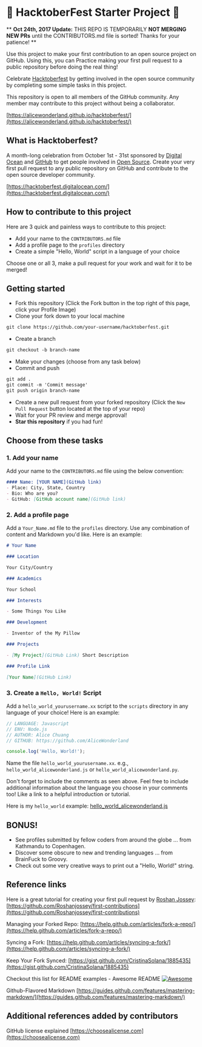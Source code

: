 # 🎃 HacktoberFest Starter Project 🎃

** __Oct 24th, 2017 Update:__ THIS REPO IS TEMPORARILY __NOT MERGING NEW PRs__ until the CONTRIBUTORS.md file is sorted! Thanks for your patience! **

Use this project to make your first contribution to an open source project on GitHub. Using this, you can Practice making your first pull request to a public repository before doing the real thing!

Celebrate [Hacktoberfest](https://hacktoberfest.digitalocean.com/) by getting involved in the open source community by completing some simple tasks in this project.

This repository is open to all members of the GitHub community. Any member may contribute to this project without being a collaborator.

[https://alicewonderland.github.io/hacktoberfest/](https://alicewonderland.github.io/hacktoberfest/)

## What is Hacktoberfest?
A month-long celebration from October 1st - 31st sponsored by [Digital Ocean](https://hacktoberfest.digitalocean.com/) and [GitHub](https://github.com/blog/2433-celebrate-open-source-this-october-with-hacktoberfest) to get people involved in [Open Source](https://github.com/open-source). Create your very first pull request to any public repository on GitHub and contribute to the open source developer community.

[https://hacktoberfest.digitalocean.com/](https://hacktoberfest.digitalocean.com/)

## How to contribute to this project
Here are 3 quick and painless ways to contribute to this project:

* Add your name to the `CONTRIBUTORS.md` file
* Add a profile page to the `profiles` directory
* Create a simple "Hello, World" script in a language of your choice

Choose one or all 3, make a pull request for your work and wait for it to be merged!

## Getting started
* Fork this repository (Click the Fork button in the top right of this page, click your Profile Image)
* Clone your fork down to your local machine

```markdown
git clone https://github.com/your-username/hacktoberfest.git
```

* Create a branch

```markdown
git checkout -b branch-name
```

* Make your changes (choose from any task below)
* Commit and push

```markdown
git add .
git commit -m 'Commit message'
git push origin branch-name
```

* Create a new pull request from your forked repository (Click the `New Pull Request` button located at the top of your repo)
* Wait for your PR review and merge approval!
* __Star this repository__ if you had fun!

## Choose from these tasks
### 1. Add your name
Add your name to the `CONTRIBUTORS.md` file using the below convention:

```markdown
#### Name: [YOUR NAME](GitHub link)
- Place: City, State, Country
- Bio: Who are you?
- GitHub: [GitHub account name](GitHub link)
```

### 2. Add a profile page
Add a `Your_Name.md` file to the `profiles` directory. Use any combination of content and Markdown you'd like. Here is an example:

```markdown
# Your Name

### Location

Your City/Country

### Academics

Your School

### Interests

- Some Things You Like

### Development

- Inventor of the My Pillow

### Projects

- [My Project](GitHub Link) Short Description

### Profile Link

[Your Name](GitHub Link)
```

### 3. Create a `Hello, World!` Script
Add a `hello_world_yourusername.xx` script to the `scripts` directory in any language of your choice! Here is an example:

```Javascript
// LANGUAGE: Javascript
// ENV: Node.js
// AUTHOR: Alice Chuang
// GITHUB: https://github.com/AliceWonderland

console.log('Hello, World!');
```

Name the file `hello_world_yourusername.xx`. e.g., `hello_world_alicewonderland.js` or `hello_world_alicewonderland.py`.

Don't forget to include the comments as seen above. Feel free to include additional information about the language you choose in your comments too! Like a link to a helpful introduction or tutorial. 

Here is my `hello_world` example: [hello_world_alicewonderland.js](https://github.com/AliceWonderland/hacktoberfest/blob/master/scripts/hello_world_alicewonderland.js)

## BONUS!
* See profiles submitted by fellow coders from around the globe ... from Kathmandu to Copenhagen.
* Discover some obscure to new and trending languages ... from BrainFuck to Groovy.
* Check out some very creative ways to print out a "Hello, World!" string.

## Reference links
Here is a great tutorial for creating your first pull request by [Roshan Jossey](https://github.com/Roshanjossey):
[https://github.com/Roshanjossey/first-contributions](https://github.com/Roshanjossey/first-contributions)

Managing your Forked Repo: [https://help.github.com/articles/fork-a-repo/](https://help.github.com/articles/fork-a-repo/)

Syncing a Fork: [https://help.github.com/articles/syncing-a-fork/](https://help.github.com/articles/syncing-a-fork/)

Keep Your Fork Synced: [https://gist.github.com/CristinaSolana/1885435](https://gist.github.com/CristinaSolana/1885435)

Checkout this list for README examples - Awesome README [![Awesome](https://cdn.rawgit.com/sindresorhus/awesome/d7305f38d29fed78fa85652e3a63e154dd8e8829/media/badge.svg)](https://github.com/sindresorhus/awesome)

Github-Flavored Markdown [https://guides.github.com/features/mastering-markdown/](https://guides.github.com/features/mastering-markdown/)

## Additional references added by contributors
GitHub license explained [https://choosealicense.com](https://choosealicense.com)
